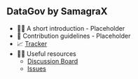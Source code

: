 ## DataGov by SamagraX

- 🙋‍♀️ A short introduction - Placeholder
- 🌈 Contribution guidelines - Placeholder
- 📈 [Tracker](https://github.com/orgs/DataGov-SamagraX/projects/1)
- 👩‍💻 Useful resources
  - [Discussion Board](https://github.com/orgs/DataGov-SamagraX/discussions)
  - [Issues](https://github.com/DataGov-SamagraX/.github/issues)
